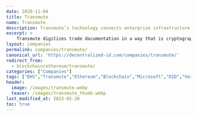 ```yaml
---
date: 2020-11-04
title: Transmute
name: Transmute
description: Transmute’s technology connects enterprise infrastructure with emergent identity, credential, and data storage solutions.
excerpt: >
    Transmute digitizes trade documentation in a way that is cryptographically verifiable and traceable across an entire logistics ecosystem. The company’s approach combines decentralized identifier (DID), verifiable credential (VC), and blockchain technology with existing cloud-based systems to eliminate the paper hassle of trade docs and provide unprecedented visibility into customers’ supplier networks by effectively memorializing trade data at every step in a products’ journey from point of origin to point of import and beyond.
layout: companies
permalink: companies/transmute/
canonical_url: 'https://decentralized-id.com/companies/transmute/'
redirect_from: 
  - blockchain/ethereum/transmute/
categories: ["Companies"]
tags: ["DHS","Transmute","Ethereum","Blockchain","Microsoft","DID","Verifiable Credentials","Consensys","DIF","Encrypted Data Vaults","Oracle","OAuth","OIDC","Okta","Custom Authz Servers","Okta Identity Cloud"," Element Block Explorer","Element","Sidetree","IPFS","DID:GITHUB","IOT","Web3"]
header:
  image: /images/transmute.webp
  teaser: /images/transmute_thumb.webp
last_modified_at: 2023-02-20
toc: true
---
```



